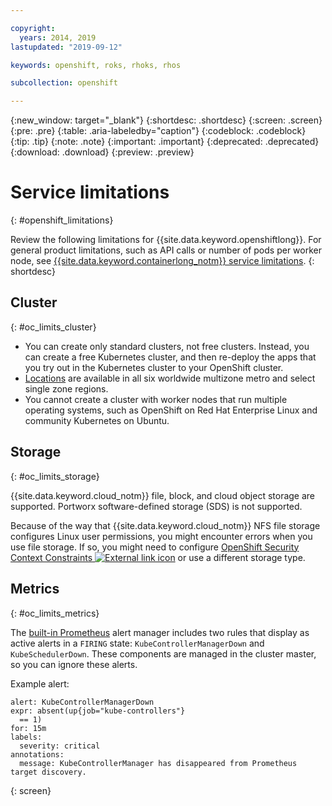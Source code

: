 ```yaml
---

copyright:
  years: 2014, 2019
lastupdated: "2019-09-12"

keywords: openshift, roks, rhoks, rhos

subcollection: openshift

---
```


{:new_window: target="_blank"}
{:shortdesc: .shortdesc}
{:screen: .screen}
{:pre: .pre}
{:table: .aria-labeledby="caption"} 
{:codeblock: .codeblock}
{:tip: .tip}
{:note: .note}
{:important: .important}
{:deprecated: .deprecated}
{:download: .download}
{:preview: .preview}

# Service limitations
{: #openshift_limitations}

Review the following limitations for {{site.data.keyword.openshiftlong}}. For general product limitations, such as API calls or number of pods per worker node, see [{{site.data.keyword.containerlong_notm}} service limitations](/docs/containers?topic=containers-ibm-cloud-kubernetes-service-technology#tech_limits).
{: shortdesc}

## Cluster
{: #oc_limits_cluster}

*   You can create only standard clusters, not free clusters. Instead, you can create a free Kubernetes cluster, and then re-deploy the apps that you try out in the Kubernetes cluster to your OpenShift cluster.
*   [Locations](/docs/openshift?topic=openshift-regions-and-zones) are available in all six worldwide multizone metro and select single zone regions.
*   You cannot create a cluster with worker nodes that run multiple operating systems, such as OpenShift on Red Hat Enterprise Linux and community Kubernetes on Ubuntu.

## Storage
{: #oc_limits_storage}

{{site.data.keyword.cloud_notm}} file, block, and cloud object storage are supported. Portworx software-defined storage (SDS) is not supported.

Because of the way that {{site.data.keyword.cloud_notm}} NFS file storage configures Linux user permissions, you might encounter errors when you use file storage. If so, you might need to configure [OpenShift Security Context Constraints ![External link icon](../icons/launch-glyph.svg "External link icon")](https://docs.openshift.com/container-platform/3.11/admin_guide/manage_scc.html) or use a different storage type.

## Metrics 
{: #oc_limits_metrics}

The [built-in Prometheus](/docs/openshift?topic=openshift-openshift_apps#openshift_access_oc_services) alert manager includes two rules that display as active alerts in a `FIRING` state: `KubeControllerManagerDown` and `KubeSchedulerDown`. These components are managed in the cluster master, so you can ignore these alerts.

Example alert:
```
alert: KubeControllerManagerDown
expr: absent(up{job="kube-controllers"}
  == 1)
for: 15m
labels:
  severity: critical
annotations:
  message: KubeControllerManager has disappeared from Prometheus target discovery.
```
{: screen}
